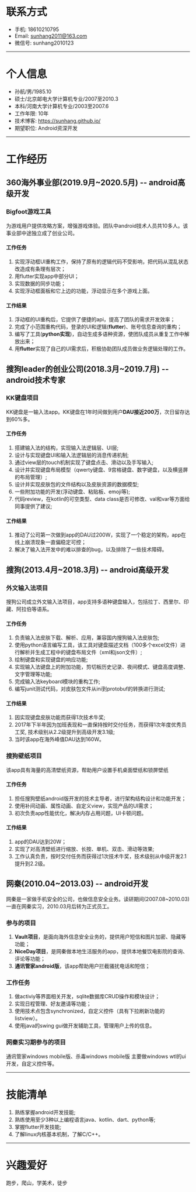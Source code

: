 # 联系方式
- 手机: 18610210795
- Email: sunhang2011@163.com
- 微信号: sunhang2010123

---

# 个人信息
- 孙航/男/1985.10
- 硕士/北京邮电大学计算机专业/2007至2010.3
- 本科/河南大学计算机专业/2003至2007.6
- 工作年限: 10年
- 技术博客: <https://sunhang.github.io/>
- 期望职位: Android资深开发

---

# 工作经历
## 360海外事业部(2019.9月~2020.5月) -- android高级开发
### Bigfoot游戏工具
为游戏用户提供攻略方案，增强游戏体验。团队中android技术人员共10多人。该事业部中途独立成了创业公司。

#### 工作任务
1. 实现浮动框UI重构工作，保持了原有的逻辑代码不受影响，把代码从混乱状态改造成有条理有层次；
2. 用flutter实现app中部分UI；
3. 实现数据的同步功能；
4. 实现浮动框面板和它上边的功能，浮动显示在多个游戏上面。

#### 工作结果
1. 浮动框的UI重构后，它提供了便捷的api，提高了团队的需求开发效率；
2. 完成了小范围重构代码，登录的UI和逻辑(**flutter**)、账号信息查询的重构；
3. 编写了工具(**python实现**)，自动生成多语种资源，使团队成员从重复工作中解放出来；
4. 用**flutter**实现了自己的UI需求后，积极协助团队成员做业务逻辑处理的工作。


## 搜狗leader的创业公司(2018.3月~2019.7月) -- android技术专家
### KK键盘项目
KK键盘是一输入法app。KK键盘在1年时间做到用户**DAU接近200万**，次日留存达到60%多。

#### 工作任务
1. 搭建输入法的结构，实现输入法逻辑层、UI层;
2. 设计与实现键盘UI和输入法逻辑层的消息传递机制;
3. 通过view层的touch机制实现了键盘点击、滑动以及手写输入;
4. 设计并实现键盘布局模型（qwerty键盘、9宫格键盘、数字键盘，以及横竖屏的布局管理）;
5. 设计并实现皮肤包的文件结构以及皮肤资源的数据模型;
6. 一些附加功能的开发(浮动键盘、粘贴板、emoji等);
7. 代码review，在kotlin的可空类型、data class是否可修改、val和var等方面给同事提供了建议;

#### 工作结果
1. 推动了公司第一次做到app的DAU过200W，实现了一个稳定的架构，app在线上崩溃现象一直偏稳定可控；
2. 解决了输入法开发中的难以排查的bug，以及排除了一些技术障碍。

## 搜狗(2013.4月~2018.3月) -- android高级开发
### 外文输入法项目
搜狗公司成立外文输入法项目，app支持多语种键盘输入，包括拉丁、西里尔、印藏、阿拉伯等语系。

#### 工作任务
1. 负责输入法皮肤下载、解析、应用，兼容国内搜狗输入法皮肤包;
2. 使用python语言编写工具，该工具对键盘描述文档（100多个excel文件）进行解析并生成工程中的键盘布局文件（xml和json文件）;
3. 绘制键盘和实现键盘的响应功能;
4. 实现输入法键盘上的附加功能，剪切板历史记录、夜间模式、键盘高度调整、文字管理等功能;
5. 完成输入法keyboard模块的重构工作;
6. 编写junit测试代码，对皮肤包文件从ini到protobuf的转换进行测试;

#### 工作结果
1. 因实现键盘皮肤功能而获得1次技术牛奖;
2. 2017年下半年因为加班表现和一直保持按时交付任务，而获得1次年度优秀员工奖, 技术级别从2.2级提升到高级开发3.1级;
3. 当时该app在海外峰值DAU达到160W。

### 搜狗壁纸项目
该app具有海量的高清壁纸资源，帮助用户设置手机桌面壁纸和锁屏壁纸

#### 工作任务
1. 担任搜狗壁纸android版开发的技术主导者，进行架构结构设计和功能开发；
2. 使用补间动画、属性动画、自定义view，实现产品的UI需求；
3. 初次负责app性能优化，解决内存占用问题，UI卡顿问题。

#### 工作结果
1. app的DAU达到20W；
2. 实现了对高清壁纸进行缩放、长按、单机、双击、滑动等效果;
3. 工作认真负责，按时交付任务而获得过1次技术牛奖，技术级别从中级开发2.1提升到2.2级。

## 网秦(2010.04~2013.03) -- android开发
网秦是一家做手机安全的公司，也做信息安全业务。读研期间(2007.08~2010.03)一直在网秦实习，2010.03月后转为正式员工。
### 参与的项目
1.  **Vault项目**，是面向海外信息安全业务的，提供用户短信和图片加密、隐藏等功能；
2.  **NiceDay项目**，是网秦做本地生活服务的app，提供本地餐饮电影院的查询、评论等功能；
3.  **通讯管家android版**，该app帮助用户拦截骚扰电话和短信；

### 工作任务
1. 做activiy等界面相关开发，sqlite数据库CRUD操作和模块设计；
2. 实现日程管理、好友邀请等功能；
3. 使用技术点包含synchronized，自定义控件（具有下拉刷新功能的listview）。
4. 使用java的swing gui做开发辅助工具，管理用户上传的信息。

### 网秦实习期参与的项目
通讯管家windows mobile版、杀毒windows mobile版
主要做windows wtl的ui开发，自定义控件等。

---

# 技能清单
1. 熟练掌握android开发技能;
2. 熟练使用至少3种以上编程语言java、kotlin、dart、python等;
3. 掌握flutter开发技能;
4. 了解linux内核基本机制，了解C/C++。

---

# 兴趣爱好	
								
跑步，爬山，学美术，徒步
